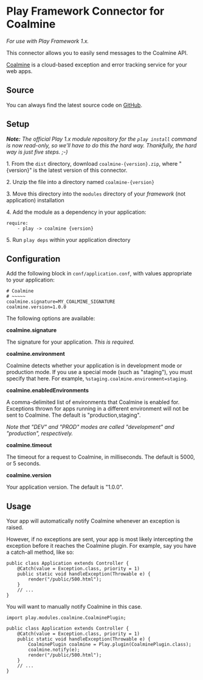 Play Framework Connector for Coalmine
=====================================

*For use with Play Framework 1.x.*

This connector allows you to easily send messages to the Coalmine API.

[Coalmine](https://www.getcoalmine.com) is a cloud-based exception and error tracking service for your web apps.

Source
------

You can always find the latest source code on [GitHub](https://github.com/coalmine/coalmine_play).

Setup
-----

***Note:*** *The official Play 1.x module repository for the `play install` command is now read-only, so we'll have to do this the hard way.  Thankfully, the hard way is just five steps.  ;-)*

1\. From the `dist` directory, download `coalmine-{version}.zip`, where "{version}" is the latest version of this connector.

2\. Unzip the file into a directory named `coalmine-{version}`

3\. Move this directory into the `modules` directory of your *framework* (not application) installation

4\. Add the module as a dependency in your application:

    require:
        - play -> coalmine {version}

5\. Run `play deps` within your application directory

Configuration
-------------

Add the following block in `conf/application.conf`, with values appropriate to your application:

    # Coalmine
    # ~~~~~
    coalmine.signature=MY_COALMINE_SIGNATURE
    coalmine.version=1.0.0

The following options are available:

**coalmine.signature**

The signature for your application.  *This is required.*

**coalmine.environment**

Coalmine detects whether your application is in development mode or production mode.  If you use a special mode (such as "staging"), you must specify that here.  For example, `%staging.coalmine.environment=staging`.

**coalmine.enabledEnvironments**

A comma-delimited list of environments that Coalmine is enabled for.  Exceptions thrown for apps running in a different environment will not be sent to Coalmine.  The default is "production,staging".

*Note that "DEV" and "PROD" modes are called "development" and "production", respectively.*

**coalmine.timeout**

The timeout for a request to Coalmine, in milliseconds.  The default is 5000, or 5 seconds.

**coalmine.version**

Your application version.  The default is "1.0.0".

Usage
-----

Your app will automatically notify Coalmine whenever an exception is raised.

However, if no exceptions are sent, your app is most likely intercepting the exception before it reaches the Coalmine plugin.  For example, say you have a catch-all method, like so:

    public class Application extends Controller {
        @Catch(value = Exception.class, priority = 1)
        public static void handleException(Throwable e) {
            render("/public/500.html");
        }
        // ...
    }

You will want to manually notify Coalmine in this case.

    import play.modules.coalmine.CoalminePlugin;
    
    public class Application extends Controller {
        @Catch(value = Exception.class, priority = 1)
        public static void handleException(Throwable e) {
            CoalminePlugin coalmine = Play.plugin(CoalminePlugin.class);
            coalmine.notify(e);
            render("/public/500.html");
        }
        // ...
    }

